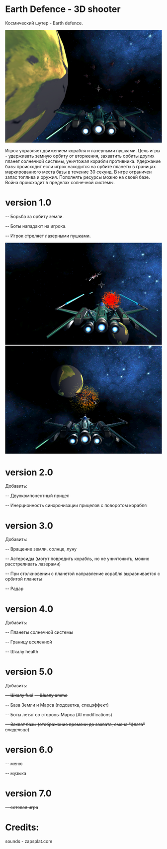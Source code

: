 # Earth Defence - 3D shooter

Космический шутер - Earth defence.

![Screenshot](screenshot/img1.png)

Игрок управляет движением корабля и лазерными пушками. 
Цель игры - удерживать земную орбиту от вторжения, захватить орбиты других планет солнечной системы, уничтожая корабли противника. 
Удержание базы происходит если игрок находится на орбите планеты в границах маркированного места базы в течение 30 секунд.
В игре ограничен запас топлива и оружия. Пополнять ресурсы можно на своей базе. Война происходит в пределах солнечной системы.

# version 1.0

-- Борьба за орбиту земли.

-- Боты нападают на игрока.

-- Игрок стреляет лазерными пушками.

![Screenshot](screenshot/img2.png)
![Screenshot](screenshot/img3.png)

# version 2.0

Добавить:

-- Двухкомпонентный прицел

-- Инерционность синхронизации прицелов с поворотом корабля

# version 3.0

Добавить:

-- Вращение земли, солнце, луну

-- Астероиды (могут повредить корабль, но не уничтожить, можно расстреливать лазерами)

-- При столкновении с планетой направление корабля выравнивается с орбитой планеты

-- Радар

# version 4.0

Добавить:

-- Планеты солнечной системы

-- Границу вселенной

-- Шкалу health


# version 5.0

Добавить:

~~-- Шкалу fuel~~
~~-- Шкалу ammo~~

-- База Земли и Марса (подсветка, спецэффект)

-- Боты летят со стороны Марса (AI modifications)

~~-- Захват базы (отображение времени до захвата, смена "флага" владельца)~~


# version 6.0

-- меню

-- музыка


# version 7.0
~~-- сетевая игра~~




# Credits:

  sounds - zapsplat.com
